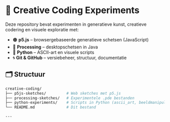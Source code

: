 # 🎨 Creative Coding Experiments

Deze repository bevat experimenten in generatieve kunst, creatieve codering en visuele exploratie met:

- 🟠 **p5.js** – browsergebaseerde generatieve schetsen (JavaScript)
- 🔵 **Processing** – desktopschetsen in Java
- 🐍 **Python** – ASCII-art en visuele scripts
- 🌀 **Git & GitHub** – versiebeheer, structuur, documentatie

## 🗂 Structuur

```bash
creative-coding/
├── p5js-sketches/         # Web sketches met p5.js
├── processing-sketches/   # Experimentele .pde bestanden
├── python-experiments/    # Scripts in Python (ascii_art, beeldmanipulatie)
└── README.md              # Dit bestand

---